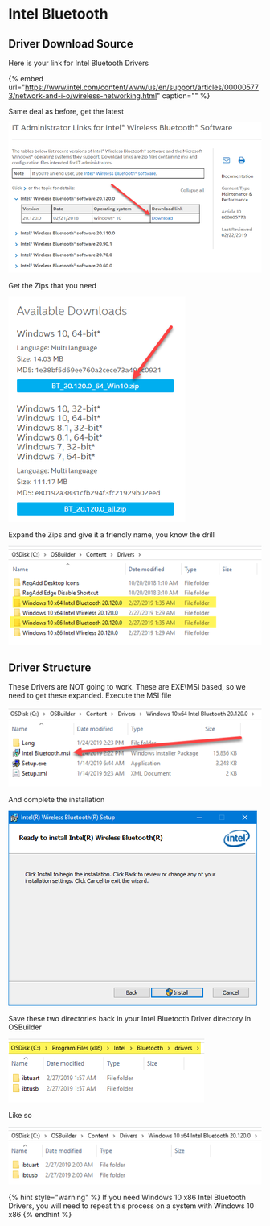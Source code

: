 # Intel Bluetooth

## Driver Download Source

Here is your link for Intel Bluetooth Drivers

{% embed url="https://www.intel.com/content/www/us/en/support/articles/000005773/network-and-i-o/wireless-networking.html" caption="" %}

Same deal as before, get the latest

![](../../../../../.gitbook/assets/image%20%2818%29.png)

Get the Zips that you need

![](../../../../../.gitbook/assets/image%20%2855%29.png)

Expand the Zips and give it a friendly name, you know the drill

![](../../../../../.gitbook/assets/image%20%2857%29.png)

## Driver Structure

These Drivers are NOT going to work. These are EXE\MSI based, so we need to get these expanded. Execute the MSI file

![](../../../../../.gitbook/assets/image%20%2832%29.png)

And complete the installation

![](../../../../../.gitbook/assets/image%20%2821%29.png)

Save these two directories back in your Intel Bluetooth Driver directory in OSBuilder

![](../../../../../.gitbook/assets/image%20%2840%29.png)

Like so

![](../../../../../.gitbook/assets/image%20%2862%29.png)

{% hint style="warning" %}
If you need Windows 10 x86 Intel Bluetooth Drivers, you will need to repeat this process on a system with Windows 10 x86
{% endhint %}


